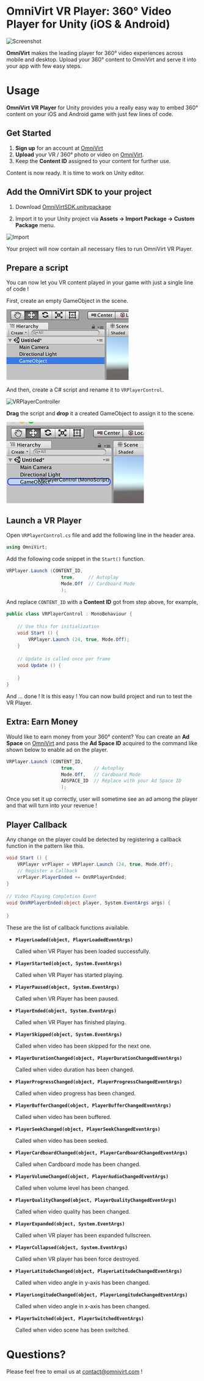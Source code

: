 # OmniVirt VR Player: 360° Video Player for Unity (iOS & Android)

![Screenshot](https://github.com/OmniVirt/OmniVirtVRPlayer-Unity-Example/raw/master/Screenshots/screenshot2.jpg)

**OmniVirt** makes the leading player for 360° video experiences across mobile and desktop. Upload your 360° content to OmniVirt and serve it into your app with few easy steps.

# Usage

**OmniVirt VR Player** for Unity provides you a really easy way to embed 360° content on your iOS and Android game with just few lines of code.

## Get Started

1. **Sign up** for an account at [OmniVirt](https://www.omnivirt.com)
2. **Upload** your VR / 360° photo or video on [OmniVirt](https://www.omnivirt.com/).
3. Keep the **Content ID** assigned to your content for further use.

Content is now ready. It is time to work on Unity editor.

## Add the OmniVirt SDK to your project

1) Download [OmniVirtSDK.unitypackage](https://github.com/OmniVirt/OmniVirtVRPlayer-Unity-Example/raw/master/OmniVirtSDK.unitypackage)

2) Import it to your Unity project via **Assets -> Import Package -> Custom Package** menu.

![Import](https://github.com/OmniVirt/OmniVirtVRPlayer-Unity-Example/raw/master/Screenshots/importpackage.jpg)

Your project will now contain all necessary files to run OmniVirt VR Player.

## Prepare a script

You can now let you VR content played in your game with just a single line of code !

First, create an empty GameObject in the scene.

![GameObject](https://github.com/OmniVirt/OmniVirtVRPlayer-Unity-Example/raw/master/Screenshots/emptygameobject.jpg)

And then, create a C# script and rename it to `VRPlayerControl`.

![VRPlayerController](https://github.com/OmniVirt/OmniVirtVRPlayer-Unity-Example/raw/master/Screenshots/newcsscript.jpg)

**Drag** the script and **drop** it a created GameObject to assign it to the scene.

![DragDropScript](https://github.com/OmniVirt/OmniVirtVRPlayer-Unity-Example/raw/master/Screenshots/dragdropscript.jpg)

## Launch a VR Player

Open `VRPlayerControl.cs` file and add the following line in the header area.

```csharp
using OmniVirt;
```

Add the following code snippet in the `Start()` function.

```csharp
VRPlayer.Launch (CONTENT_ID,
                    true,     // Autoplay
                    Mode.Off  // Cardboard Mode
                    );
```

And replace `CONTENT_ID` with a **Content ID** got from step above, for example,

```csharp
public class VRPlayerControl : MonoBehaviour {

	// Use this for initialization
	void Start () {
		VRPlayer.Launch (24, true, Mode.Off);
	}
	
	// Update is called once per frame
	void Update () {
		
	}
}
```

And ... done ! It is this easy ! You can now build project and run to test the VR Player.

## Extra: Earn Money

Would like to earn money from your 360° content? You can create an **Ad Space** on [OmniVirt](www.omnivirt.com) and pass the **Ad Space ID** acquired to the command like shown below to enable ad on the player.

```csharp
VRPlayer.Launch (CONTENT_ID,
                    true,       // Autoplay
                    Mode.Off,   // Cardboard Mode
                    ADSPACE_ID  // Replace with your Ad Space ID
                    );
```

Once you set it up correctly, user will sometime see an ad among the player and that will turn into your revenue !

## Player Callback

Any change on the player could be detected by registering a callback function in the pattern like this.

```csharp
void Start () {
    VRPlayer vrPlayer = VRPlayer.Launch (24, true, Mode.Off);
    // Register a Callback
    vrPlayer.PlayerEnded += OnVRPlayerEnded;
}

// Video Playing Completion Event
void OnVRPlayerEnded(object player, System.EventArgs args) {

}
```

These are the list of callback functions available.

- **`PlayerLoaded(object, PlayerLoadedEventArgs)`**

  Called when VR Player has been loaded successfully.

- **`PlayerStarted(object, System.EventArgs)`**

  Called when VR Player has started playing.

- **`PlayerPaused(object, System.EventArgs)`**

  Called when VR Player has been paused.

- **`PlayerEnded(object, System.EventArgs)`**

  Called when VR Player has finished playing.

- **`PlayerSkipped(object, System.EventArgs)`**

  Called when video has been skipped for the next one.

- **`PlayerDurationChanged(object, PlayerDurationChangedEventArgs)`**

  Called when video duration has been changed.

- **`PlayerProgressChanged(object, PlayerProgressChangedEventArgs)`**

  Called when video progress has been changed.

- **`PlayerBufferChanged(object, PlayerBufferChangedEventArgs)`**

  Called when video has been buffered.

- **`PlayerSeekChanged(object, PlayerSeekChangedEventArgs)`**

  Called when video has been seeked.

- **`PlayerCardboardChanged(object, PlayerCardboardChangedEventArgs)`**

  Called when Cardboard mode has been changed.

- **`PlayerVolumeChanged(object, PlayerAudioChangedEventArgs)`**

  Called when volume level has been changed.

- **`PlayerQualityChanged(object, PlayerQualityChangedEventArgs)`**

  Called when video quality has been changed.

- **`PlayerExpanded(object, System.EventArgs)`**

  Called when VR player has been expanded fullscreen.

- **`PlayerCollapsed(object, System.EventArgs)`**

  Called when VR player has been force destroyed.

- **`PlayerLatitudeChanged(object, PlayerLatitudeChangedEventArgs)`**

  Called when video angle in y-axis has been changed.

- **`PlayerLongitudeChanged(object, PlayerLongitudeChangedEventArgs)`**

  Called when video angle in x-axis has been changed.

- **`PlayerSwitched(object, PlayerSwitchedEventArgs)`**

  Called when video scene has been switched.

# Questions?

Please feel free to email us at [contact@omnivirt.com](mailto:contact@omnivirt.com) !
